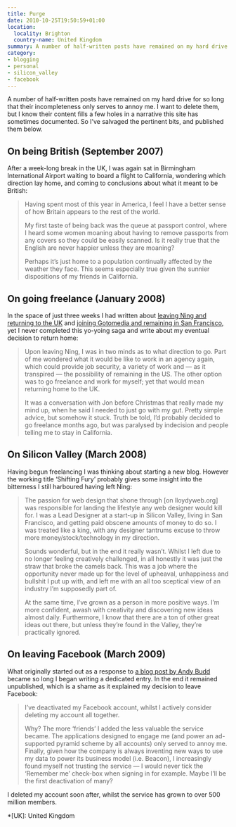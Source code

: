 ```yaml
---
title: Purge
date: 2010-10-25T19:50:59+01:00
location:
  locality: Brighton
  country-name: United Kingdom
summary: A number of half-written posts have remained on my hard drive for so long that their incompleteness only serves to annoy me. So I’ve salvaged the pertinent bits and published them here.
category:
- blogging
- personal
- silicon_valley
- facebook
---
```

A number of half-written posts have remained on my hard drive for so long that their incompleteness only serves to annoy me. I want to delete them, but I know their content fills a few holes in a narrative this site has sometimes documented. So I’ve salvaged the pertinent bits, and published them below.

## On being British (September 2007)

After a week-long break in the UK, I was again sat in Birmingham International Airport waiting to board a flight to California, wondering which direction lay home, and coming to conclusions about what it meant to be British:

> Having spent most of this year in America, I feel I have a better sense of how Britain appears to the rest of the world.
>
> My first taste of being back was the queue at passport control, where I heard some women moaning about having to remove passports from any covers so they could be easily scanned. Is it really true that the English are never happier unless they are moaning?
>
> Perhaps it’s just home to a population continually affected by the weather they face. This seems especially true given the sunnier dispositions of my friends in California.

## On going freelance (January 2008)

In the space of just three weeks I had written about [leaving Ning and returning to the UK][1] and [joining Gotomedia and remaining in San Francisco][2], yet I never completed this yo-yoing saga and write about my eventual decision to return home:

> Upon leaving Ning, I was in two minds as to what direction to go. Part of me wondered what it would be like to work in an agency again, which could provide job security, a variety of work and — as it transpired — the possibility of remaining in the US. The other option was to go freelance and work for myself; yet that would mean returning home to the UK.
>
> It was a conversation with Jon before Christmas that really made my mind up, when he said I needed to just go with my gut. Pretty simple advice, but somehow it stuck. Truth be told, I’d probably decided to go freelance months ago, but was paralysed by indecision and people telling me to stay in California.

## On Silicon Valley (March 2008)

Having begun freelancing I was thinking about starting a new blog. However the working title ‘Shifting Fury’ probably gives some insight into the bitterness I still harboured having left Ning:

> The passion for web design that shone through [on lloydyweb.org] was responsible for landing the lifestyle any web designer would kill for. I was a Lead Designer at a start-up in Silicon Valley, living in San Francisco, and getting paid obscene amounts of money to do so. I was treated like a king, with any designer tantrums excuse to throw more money/stock/technology in my direction.
>
> Sounds wonderful, but in the end it really wasn’t. Whilst I left due to no longer feeling creatively challenged, in all honestly it was just the straw that broke the camels back. This was a job where the opportunity never made up for the level of upheaval, unhappiness and bullshit I put up with, and left me with an all too sceptical view of an industry I’m supposedly part of.
>
> At the same time, I’ve grown as a person in more positive ways. I’m more confident, awash with creativity and discovering new ideas almost daily. Furthermore, I know that there are a ton of other great ideas out there, but unless they’re found in the Valley, they’re practically ignored.

## On leaving Facebook (March 2009)

What originally started out as a response to [a blog post by Andy Budd][3] became so long I began writing a dedicated entry. In the end it remained unpublished, which is a shame as it explained my decision to leave Facebook:

> I’ve deactivated my Facebook account, whilst I actively consider deleting my account all together.
>
> Why? The more ‘friends’ I added the less valuable the service became. The applications designed to engage me (and power an ad-supported pyramid scheme by all accounts) only served to annoy me. Finally, given how the company is always inventing new ways to use my data to power its business model (i.e. Beacon), I increasingly found myself not trusting the service — I would never tick the ‘Remember me’ check-box when signing in for example. Maybe I’ll be the first deactivation of many?

I deleted my account soon after, whilst the service has grown to over 500 million members.

[1]: http://lloydyweb.paulrobertlloyd.com/blog/2007/10/goodbye_california
[2]: http://lloydyweb.paulrobertlloyd.com/blog/2007/11/gone_to_gotomedia
[3]: http://www.andybudd.com/archives/2009/03/why_friends_reu/

*[UK]: United Kingdom
